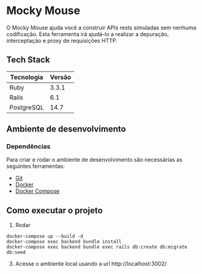 # Mocky Mouse

O Mocky Mouse ajuda você a construir APIs rests simuladas sem nenhuma codificação. Esta ferramenta irá ajudá-lo a realizar a depuração, interceptação e proxy de requisições HTTP.

## Tech Stack

| Tecnologia    | Versão  |
| ------------- | ------- |
| Ruby          | 3.3.1   |
| Rails         | 6.1     |
| PostgreSQL    | 14.7    |

## Ambiente de desenvolvimento

### Dependências

Para criar e rodar o ambiente de desenvolvimento são necessárias as seguintes ferramentas:

- [Git](https://git-scm.com/doc)
- [Docker](https://docs.docker.com/engine/install/)
- [Docker Compose](https://docs.docker.com/compose/install/)

## Como executar o projeto

1. Rodar
```console
docker-compose up --build -d
docker-compose exec backend bundle install
docker-compose exec backend bundle exec rails db:create db:migrate db:seed
```
3. Acesse o ambiente local usando a url http://localhost:3002/
